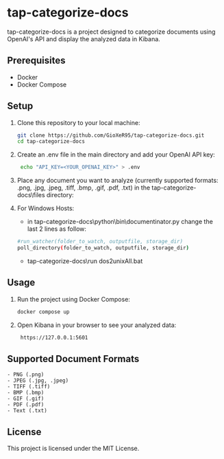 # tap-categorize-docs

tap-categorize-docs is a project designed to categorize documents using OpenAI's API and display the analyzed data in Kibana.

## Prerequisites

- Docker
- Docker Compose

## Setup

1. Clone this repository to your local machine:
   ```sh
   git clone https://github.com/GioXeR95/tap-categorize-docs.git
   cd tap-categorize-docs
   
2. Create an .env file in the main directory and add your OpenAI API key:

   ```sh
	echo "API_KEY=<YOUR_OPENAI_KEY>" > .env
   ```
   
3. Place any document you want to analyze (currently supported formats: .png, .jpg, .jpeg, .tiff, .bmp, .gif, .pdf, .txt) in the tap-categorize-docs\files directory:

4. For Windows Hosts:

	- in tap-categorize-docs\python\bin\documentinator.py change the last 2 lines as follow:
   ```sh
   #run_watcher(folder_to_watch, outputfile, storage_dir)
   poll_directory(folder_to_watch, outputfile, storage_dir)
   ```
	- tap-categorize-docs\run dos2unixAll.bat


## Usage

1. Run the project using Docker Compose:

   ```sh
   docker compose up
   ```

2. Open Kibana in your browser to see your analyzed data:


   ```sh
	https://127.0.0.1:5601
   ```

## Supported Document Formats
	- PNG (.png)
	- JPEG (.jpg, .jpeg)
	- TIFF (.tiff)
	- BMP (.bmp)
	- GIF (.gif)
	- PDF (.pdf)
	- Text (.txt)
## License
This project is licensed under the MIT License.
